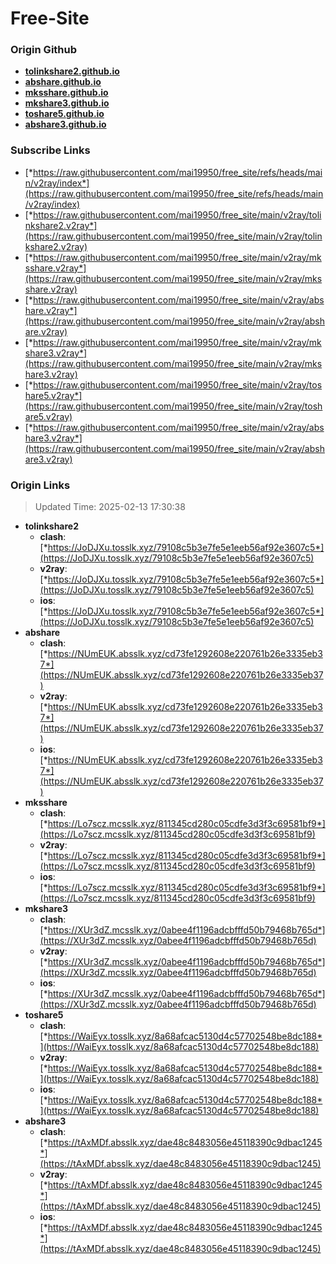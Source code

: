 # Free-Site

### Origin Github

- [**tolinkshare2.github.io**](https://github.com/tolinkshare2/tolinkshare2.github.io)
- [**abshare.github.io**](https://github.com/abshare/abshare.github.io)
- [**mksshare.github.io**](https://github.com/mksshare/mksshare.github.io)
- [**mkshare3.github.io**](https://github.com/mkshare3/mkshare3.github.io)
- [**toshare5.github.io**](https://github.com/toshare5/toshare5.github.io)
- [**abshare3.github.io**](https://github.com/abshare3/abshare3.github.io)

### Subscribe Links

- [*https://raw.githubusercontent.com/mai19950/free_site/refs/heads/main/v2ray/index*](https://raw.githubusercontent.com/mai19950/free_site/refs/heads/main/v2ray/index)
- [*https://raw.githubusercontent.com/mai19950/free_site/main/v2ray/tolinkshare2.v2ray*](https://raw.githubusercontent.com/mai19950/free_site/main/v2ray/tolinkshare2.v2ray)
- [*https://raw.githubusercontent.com/mai19950/free_site/main/v2ray/mksshare.v2ray*](https://raw.githubusercontent.com/mai19950/free_site/main/v2ray/mksshare.v2ray)
- [*https://raw.githubusercontent.com/mai19950/free_site/main/v2ray/abshare.v2ray*](https://raw.githubusercontent.com/mai19950/free_site/main/v2ray/abshare.v2ray)
- [*https://raw.githubusercontent.com/mai19950/free_site/main/v2ray/mkshare3.v2ray*](https://raw.githubusercontent.com/mai19950/free_site/main/v2ray/mkshare3.v2ray)
- [*https://raw.githubusercontent.com/mai19950/free_site/main/v2ray/toshare5.v2ray*](https://raw.githubusercontent.com/mai19950/free_site/main/v2ray/toshare5.v2ray)
- [*https://raw.githubusercontent.com/mai19950/free_site/main/v2ray/abshare3.v2ray*](https://raw.githubusercontent.com/mai19950/free_site/main/v2ray/abshare3.v2ray)

### Origin Links

> Updated Time: 2025-02-13 17:30:38

- **tolinkshare2**
  - **clash**: [*https://JoDJXu.tosslk.xyz/79108c5b3e7fe5e1eeb56af92e3607c5*](https://JoDJXu.tosslk.xyz/79108c5b3e7fe5e1eeb56af92e3607c5)
  - **v2ray**: [*https://JoDJXu.tosslk.xyz/79108c5b3e7fe5e1eeb56af92e3607c5*](https://JoDJXu.tosslk.xyz/79108c5b3e7fe5e1eeb56af92e3607c5)
  - **ios**: [*https://JoDJXu.tosslk.xyz/79108c5b3e7fe5e1eeb56af92e3607c5*](https://JoDJXu.tosslk.xyz/79108c5b3e7fe5e1eeb56af92e3607c5)
- **abshare**
  - **clash**: [*https://NUmEUK.absslk.xyz/cd73fe1292608e220761b26e3335eb37*](https://NUmEUK.absslk.xyz/cd73fe1292608e220761b26e3335eb37)
  - **v2ray**: [*https://NUmEUK.absslk.xyz/cd73fe1292608e220761b26e3335eb37*](https://NUmEUK.absslk.xyz/cd73fe1292608e220761b26e3335eb37)
  - **ios**: [*https://NUmEUK.absslk.xyz/cd73fe1292608e220761b26e3335eb37*](https://NUmEUK.absslk.xyz/cd73fe1292608e220761b26e3335eb37)
- **mksshare**
  - **clash**: [*https://Lo7scz.mcsslk.xyz/811345cd280c05cdfe3d3f3c69581bf9*](https://Lo7scz.mcsslk.xyz/811345cd280c05cdfe3d3f3c69581bf9)
  - **v2ray**: [*https://Lo7scz.mcsslk.xyz/811345cd280c05cdfe3d3f3c69581bf9*](https://Lo7scz.mcsslk.xyz/811345cd280c05cdfe3d3f3c69581bf9)
  - **ios**: [*https://Lo7scz.mcsslk.xyz/811345cd280c05cdfe3d3f3c69581bf9*](https://Lo7scz.mcsslk.xyz/811345cd280c05cdfe3d3f3c69581bf9)
- **mkshare3**
  - **clash**: [*https://XUr3dZ.mcsslk.xyz/0abee4f1196adcbfffd50b79468b765d*](https://XUr3dZ.mcsslk.xyz/0abee4f1196adcbfffd50b79468b765d)
  - **v2ray**: [*https://XUr3dZ.mcsslk.xyz/0abee4f1196adcbfffd50b79468b765d*](https://XUr3dZ.mcsslk.xyz/0abee4f1196adcbfffd50b79468b765d)
  - **ios**: [*https://XUr3dZ.mcsslk.xyz/0abee4f1196adcbfffd50b79468b765d*](https://XUr3dZ.mcsslk.xyz/0abee4f1196adcbfffd50b79468b765d)
- **toshare5**
  - **clash**: [*https://WaiEyx.tosslk.xyz/8a68afcac5130d4c57702548be8dc188*](https://WaiEyx.tosslk.xyz/8a68afcac5130d4c57702548be8dc188)
  - **v2ray**: [*https://WaiEyx.tosslk.xyz/8a68afcac5130d4c57702548be8dc188*](https://WaiEyx.tosslk.xyz/8a68afcac5130d4c57702548be8dc188)
  - **ios**: [*https://WaiEyx.tosslk.xyz/8a68afcac5130d4c57702548be8dc188*](https://WaiEyx.tosslk.xyz/8a68afcac5130d4c57702548be8dc188)
- **abshare3**
  - **clash**: [*https://tAxMDf.absslk.xyz/dae48c8483056e45118390c9dbac1245*](https://tAxMDf.absslk.xyz/dae48c8483056e45118390c9dbac1245)
  - **v2ray**: [*https://tAxMDf.absslk.xyz/dae48c8483056e45118390c9dbac1245*](https://tAxMDf.absslk.xyz/dae48c8483056e45118390c9dbac1245)
  - **ios**: [*https://tAxMDf.absslk.xyz/dae48c8483056e45118390c9dbac1245*](https://tAxMDf.absslk.xyz/dae48c8483056e45118390c9dbac1245)
